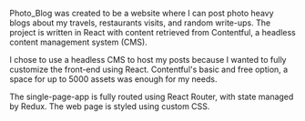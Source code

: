 Photo_Blog was created to be a website where I can post photo heavy blogs about my travels, restaurants visits, and random write-ups. The project is written in React with content retrieved from Contentful, a headless content management system (CMS).

I chose to use a headless CMS to host my posts because I wanted to fully customize the front-end using React. Contentful's basic and free option, a space for up to 5000 assets was enough for my needs. 

The single-page-app is fully routed using React Router, with state managed by Redux. The web page is styled using custom CSS.  

